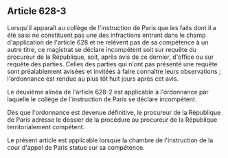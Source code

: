 Article 628-3
----
Lorsqu'il apparaît au collège de l'instruction de Paris que les faits dont il a
été saisi ne constituent pas une des infractions entrant dans le champ
d'application de l'article 628 et ne relèvent pas de sa compétence à un autre
titre, ce magistrat se déclare incompétent soit sur requête du procureur de la
République, soit, après avis de ce dernier, d'office ou sur requête des parties.
Celles des parties qui n'ont pas présenté une requête sont préalablement avisées
et invitées à faire connaître leurs observations ; l'ordonnance est rendue au
plus tôt huit jours après cet avis.

Le deuxième alinéa de l'article 628-2 est applicable à l'ordonnance par laquelle
le collège de l'instruction de Paris se déclare incompétent.

Dès que l'ordonnance est devenue définitive, le procureur de la République de
Paris adresse le dossier de la procédure au procureur de la République
territorialement compétent.

Le présent article est applicable lorsque la chambre de l'instruction de la cour
d'appel de Paris statue sur sa compétence.
